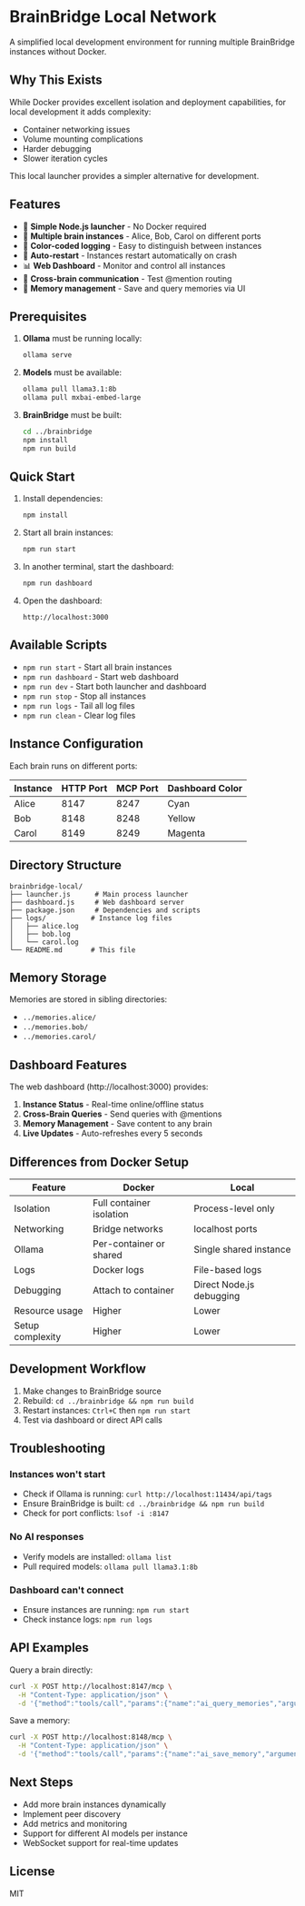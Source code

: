 # BrainBridge Local Network

A simplified local development environment for running multiple BrainBridge instances without Docker.

## Why This Exists

While Docker provides excellent isolation and deployment capabilities, for local development it adds complexity:
- Container networking issues
- Volume mounting complications  
- Harder debugging
- Slower iteration cycles

This local launcher provides a simpler alternative for development.

## Features

- 🚀 **Simple Node.js launcher** - No Docker required
- 🧠 **Multiple brain instances** - Alice, Bob, Carol on different ports
- 🎨 **Color-coded logging** - Easy to distinguish between instances
- 🔄 **Auto-restart** - Instances restart automatically on crash
- 📊 **Web Dashboard** - Monitor and control all instances
- 💬 **Cross-brain communication** - Test @mention routing
- 💾 **Memory management** - Save and query memories via UI

## Prerequisites

1. **Ollama** must be running locally:
   ```bash
   ollama serve
   ```

2. **Models** must be available:
   ```bash
   ollama pull llama3.1:8b
   ollama pull mxbai-embed-large
   ```

3. **BrainBridge** must be built:
   ```bash
   cd ../brainbridge
   npm install
   npm run build
   ```

## Quick Start

1. Install dependencies:
   ```bash
   npm install
   ```

2. Start all brain instances:
   ```bash
   npm run start
   ```

3. In another terminal, start the dashboard:
   ```bash
   npm run dashboard
   ```

4. Open the dashboard:
   ```
   http://localhost:3000
   ```

## Available Scripts

- `npm run start` - Start all brain instances
- `npm run dashboard` - Start web dashboard
- `npm run dev` - Start both launcher and dashboard
- `npm run stop` - Stop all instances
- `npm run logs` - Tail all log files
- `npm run clean` - Clear log files

## Instance Configuration

Each brain runs on different ports:

| Instance | HTTP Port | MCP Port | Dashboard Color |
|----------|-----------|----------|-----------------|
| Alice    | 8147      | 8247     | Cyan           |
| Bob      | 8148      | 8248     | Yellow         |
| Carol    | 8149      | 8249     | Magenta        |

## Directory Structure

```
brainbridge-local/
├── launcher.js      # Main process launcher
├── dashboard.js     # Web dashboard server
├── package.json     # Dependencies and scripts
├── logs/           # Instance log files
│   ├── alice.log
│   ├── bob.log
│   └── carol.log
└── README.md       # This file
```

## Memory Storage

Memories are stored in sibling directories:
- `../memories.alice/`
- `../memories.bob/`
- `../memories.carol/`

## Dashboard Features

The web dashboard (http://localhost:3000) provides:

1. **Instance Status** - Real-time online/offline status
2. **Cross-Brain Queries** - Send queries with @mentions
3. **Memory Management** - Save content to any brain
4. **Live Updates** - Auto-refreshes every 5 seconds

## Differences from Docker Setup

| Feature | Docker | Local |
|---------|--------|-------|
| Isolation | Full container isolation | Process-level only |
| Networking | Bridge networks | localhost ports |
| Ollama | Per-container or shared | Single shared instance |
| Logs | Docker logs | File-based logs |
| Debugging | Attach to container | Direct Node.js debugging |
| Resource usage | Higher | Lower |
| Setup complexity | Higher | Lower |

## Development Workflow

1. Make changes to BrainBridge source
2. Rebuild: `cd ../brainbridge && npm run build`
3. Restart instances: `Ctrl+C` then `npm run start`
4. Test via dashboard or direct API calls

## Troubleshooting

### Instances won't start
- Check if Ollama is running: `curl http://localhost:11434/api/tags`
- Ensure BrainBridge is built: `cd ../brainbridge && npm run build`
- Check for port conflicts: `lsof -i :8147`

### No AI responses
- Verify models are installed: `ollama list`
- Pull required models: `ollama pull llama3.1:8b`

### Dashboard can't connect
- Ensure instances are running: `npm run start`
- Check instance logs: `npm run logs`

## API Examples

Query a brain directly:
```bash
curl -X POST http://localhost:8147/mcp \
  -H "Content-Type: application/json" \
  -d '{"method":"tools/call","params":{"name":"ai_query_memories","arguments":{"question":"What do you remember?"}}}'
```

Save a memory:
```bash
curl -X POST http://localhost:8148/mcp \
  -H "Content-Type: application/json" \
  -d '{"method":"tools/call","params":{"name":"ai_save_memory","arguments":{"content":"Bob likes jazz music"}}}'
```

## Next Steps

- Add more brain instances dynamically
- Implement peer discovery
- Add metrics and monitoring
- Support for different AI models per instance
- WebSocket support for real-time updates

## License

MIT